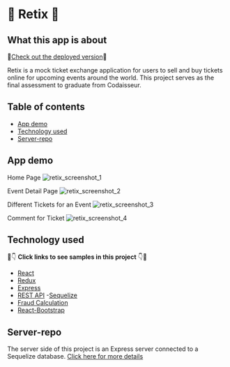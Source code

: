 # :ticket: Retix :ticket:

## What this app is about

:wave:[Check out the deployed version](https://retix.netlify.app/):wave:

Retix is a mock ticket exchange application for users to sell and buy tickets online for upcoming events around the world. This project serves as the final assessment to graduate from Codaisseur.

## Table of contents

- [App demo](#App-demo)
- [Technology used](#technology-used)
- [Server-repo](#server-repo)

## App demo

Home Page
![retix_screenshot_1](https://user-images.githubusercontent.com/48523895/82328522-4bb37e80-99e0-11ea-9b6e-bd9ce75f83f1.png)

Event Detail Page
![retix_screenshot_2](https://user-images.githubusercontent.com/48523895/82328613-6a197a00-99e0-11ea-8915-2dc633b1eb7d.png)

Different Tickets for an Event
![retix_screenshot_3](https://user-images.githubusercontent.com/48523895/82328726-7e5d7700-99e0-11ea-8a46-5022e1297390.png)

Comment for Ticket
![retix_screenshot_4](https://user-images.githubusercontent.com/48523895/82328790-9634fb00-99e0-11ea-8984-61239479d92b.png)

## Technology used

:eyes::point_down: **Click links to see samples in this project** :point_down::eyes:

- [React](https://github.com/NicoleKuong/retix-client/blob/master/src/App.js)
- [Redux](https://github.com/NicoleKuong/retix-client/tree/master/src/actions)
- [Express](https://github.com/NicoleKuong/retix-server/blob/master/index.js)
- [REST API](https://github.com/NicoleKuong/retix-server/blob/master/ticket/router.js) -[Sequelize](https://github.com/NicoleKuong/retix-server/blob/master/user/model.js)
- [Fraud Calculation](https://github.com/NicoleKuong/retix-client/blob/master/src/components/TicketDetails/TicketDetailsContainer.js)
- [React-Bootstrap](https://github.com/NicoleKuong/retix-client/blob/master/src/components/Ticket/TicketForm.js)

## Server-repo

The server side of this project is an Express server connected to a Sequelize database. [Click here for more details](https://github.com/NicoleKuong/retix-server)

